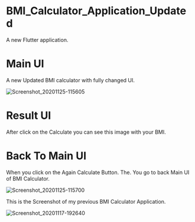 # BMI_Calculator_Application_Updated

A new Flutter application.


# Main UI 

A new Updated BMI calculator with fully changed UI.


![Screenshot_20201125-115605](https://user-images.githubusercontent.com/74393555/100198530-c58f6c00-2f1d-11eb-9112-cf5806226e98.png)


# Result UI 

After click on the Calculate you can see this image with your BMI.





# Back To Main UI

When you click on the Again Calculate Button. The. You go to back Main UI of BMI Calculator.


![Screenshot_20201125-115700](https://user-images.githubusercontent.com/74393555/100200054-e8228480-2f1f-11eb-9684-1907ce2769ae.png)


This is the Screenshot of my previous BMI Calculator Application.


![Screenshot_20201117-192640](https://user-images.githubusercontent.com/74393555/99402217-ed257980-290a-11eb-84af-a9793d242388.png)

